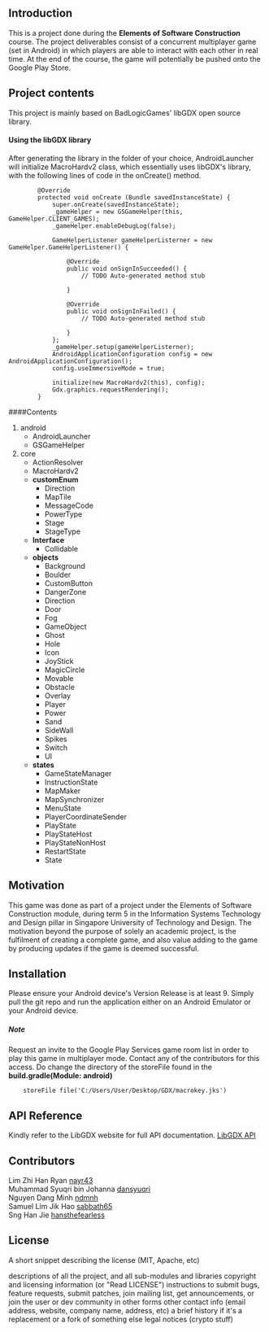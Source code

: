 ## Introduction

This is a project done during the **Elements of Software Construction** course. The project deliverables consist of a concurrent multiplayer game (set in Android) in which players are able to interact with each other in real time.
At the end of the course, the game will potentially be pushed onto the Google Play Store.

## Project contents

This project is mainly based on BadLogicGames' libGDX open source library.
#### Using the libGDX library
After generating the library in the folder of your choice, AndroidLauncher will initialize MacroHardv2 class, which essentially uses libGDX's library, with the following lines of code in the onCreate() method.
		
			@Override
        	protected void onCreate (Bundle savedInstanceState) {
        		super.onCreate(savedInstanceState);
        		_gameHelper = new GSGameHelper(this, GameHelper.CLIENT_GAMES);
        		_gameHelper.enableDebugLog(false);
        
        		GameHelperListener gameHelperListerner = new GameHelper.GameHelperListener() {
        
        			@Override
        			public void onSignInSucceeded() {
        				// TODO Auto-generated method stub
        
        			}
        
        			@Override
        			public void onSignInFailed() {
        				// TODO Auto-generated method stub
        
        			}
        		};
        		_gameHelper.setup(gameHelperListerner);
        		AndroidApplicationConfiguration config = new AndroidApplicationConfiguration();
        		config.useImmersiveMode = true;
        
        		initialize(new MacroHardv2(this), config);
        		Gdx.graphics.requestRendering();
        	}

####Contents
1. android
    - AndroidLauncher
    - GSGameHelper
2. core
    - ActionResolver
    - MacroHardv2
    - **customEnum**
        - Direction
        - MapTile
        - MessageCode
        - PowerType
        - Stage
        - StageType
    - **Interface**
        - Collidable
    - **objects**
        - Background
        - Boulder
        - CustomButton
        - DangerZone
        - Direction
        - Door
        - Fog
        - GameObject
        - Ghost
        - Hole
        - Icon
        - JoyStick
        - MagicCircle
        - Movable
        - Obstacle
        - Overlay
        - Player
        - Power
        - Sand
        - SideWall
        - Spikes
        - Switch
        - UI
    - **states**
        - GameStateManager
        - InstructionState
        - MapMaker
        - MapSynchronizer
        - MenuState
        - PlayerCoordinateSender
        - PlayState
        - PlayStateHost
        - PlayStateNonHost
        - RestartState
        - State
    


## Motivation

This game was done as part of a project under the Elements of Software Construction module, during term 5 in the Information Systems Technology and Design pillar in Singapore University of Technology and Design. The motivation beyond the purpose of solely an academic project, is the fulfilment of creating a complete game, and also value adding to the game by producing updates if the game is deemed successful.

## Installation

Please ensure your Android device's Version Release is at least 9.
Simply pull the git repo and run the application either on an Android Emulator or your Android device.

##### Note 
Request an invite to the Google Play Services game room list in order to play this game in multiplayer mode. Contact any of the contributors for this access.
Do change the directory of the storeFile found in the **build.gradle(Module: android)**

        storeFile file('C:/Users/User/Desktop/GDX/macrokey.jks')

## API Reference

Kindly refer to the LibGDX website for full API documentation. [LibGDX API](https://libgdx.badlogicgames.com/nightlies/docs/api/)


## Contributors

Lim Zhi Han Ryan [nayr43](https://github.com/nayr43)  
Muhammad Syuqri bin Johanna [dansyuqri](https://github.com/dansyuqri)  
Nguyen Dang Minh [ndmnh](https://github.com/ndmnh)  
Samuel Lim Jik Hao [sabbath65](https://github.com/sabbath65)  
Sng Han Jie [hansthefearless](https://github.com/hansthefearless)

## License

A short snippet describing the license (MIT, Apache, etc)

descriptions of all the project, and all sub-modules and libraries
copyright and licensing information (or "Read LICENSE")
instructions to submit bugs, feature requests, submit patches, join mailing list, get announcements, or join the user or dev community in other forms
other contact info (email address, website, company name, address, etc)
a brief history if it's a replacement or a fork of something else
legal notices (crypto stuff)
